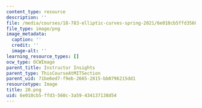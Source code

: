 ```yaml
---
content_type: resource
description: ''
file: /media/courses/18-783-elliptic-curves-spring-2021/6e010cb5ffd3560c3a59434137138d54_28.png
file_type: image/png
image_metadata:
  caption: ''
  credit: ''
  image-alt: ''
learning_resource_types: []
ocw_type: OCWImage
parent_title: Instructor Insights
parent_type: ThisCourseAtMITSection
parent_uid: 71be6ed7-f9eb-2665-2815-bb0796215dd1
resourcetype: Image
title: 28.png
uid: 6e010cb5-ffd3-560c-3a59-434137138d54
---
```

